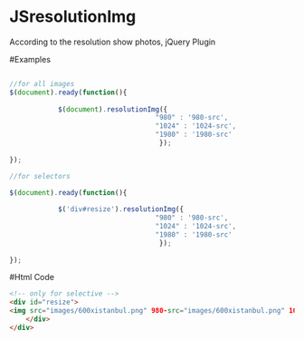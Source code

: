 JSresolutionImg
===============

According to the resolution show photos, jQuery Plugin

#Examples

```javascript

//for all images
$(document).ready(function(){
			
			$(document).resolutionImg({
									"980" : '980-src',
									"1024" : '1024-src',
									"1980" : '1980-src'
									 });
			
});

//for selectors

$(document).ready(function(){
			
			$('div#resize').resolutionImg({
									"980" : '980-src',
									"1024" : '1024-src',
									"1980" : '1980-src'
									 });
			
});
```

#Html Code

```html
<!-- only for selective -->
<div id="resize">
<img src="images/600xistanbul.png" 980-src="images/600xistanbul.png" 1024-src="images/900xistanbul.png" 1980-src="images/1100xistanbul.png">
	</div>
</div>
```
